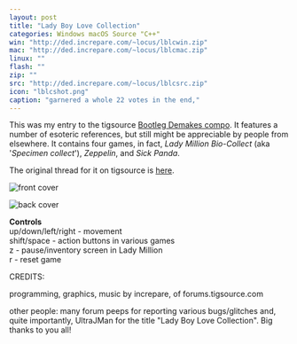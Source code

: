 ```yaml
---
layout: post
title: "Lady Boy Love Collection"
categories: Windows macOS Source "C++"
win: "http://ded.increpare.com/~locus/lblcwin.zip"
mac: "http://ded.increpare.com/~locus/lblcmac.zip"
linux: ""
flash: ""
zip: ""
src: "http://ded.increpare.com/~locus/lblcsrc.zip"
icon: "lblcshot.png"
caption: "garnered a whole 22 votes in the end,"
---
```

This was my entry to the tigsource [Bootleg Demakes compo](http://tigsource.com/features/demakes/). It features a number of esoteric references, but still might be appreciable by people from elsewhere. It contains four games, in fact, _Lady Million_ _Bio-Collect_ (aka '_Specimen collect_'), _Zeppelin_, and _Sick Panda_.

The original thread for it on tigsource is [here](http://forums.tigsource.com/index.php?topic=2404.msg60100#msg60100).

![front cover](https://ded.increpare.com/~locus/lbl.JPG)

![back cover](https://ded.increpare.com/~locus/boxback-2.JPG)

**Controls**  
up/down/left/right - movement  
shift/space - action buttons in various games  
z - pause/inventory screen in Lady Million  
r - reset game

CREDITS:

programming, graphics, music by increpare, of forums.tigsource.com

other people: many forum peeps for reporting various bugs/glitches and, quite importantly, UltraJMan for the title "Lady Boy Love Collection". Big thanks to you all!
	